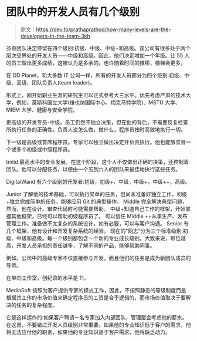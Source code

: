 # 团队中的开发人员有几个级别

> 原文：<https://dev.to/prathaprathod/how-many-levels-are-the-developers-in-the-team-3kh>

芬奇团队决定停留在四个级别:初级、中级、中级+和高级。该公司有很多处于两个层次交界处的开发人员——中级和高级。因此，他们决定增加一个年级。让 55 人的员工做出更多成绩，这被认为是多余的。也许随着时间的推移，楼梯会更多。

在 DD Planet，和大多数 IT 公司一样，所有的开发人员都分为四个级别:初级、中级、高级、团队负责人(team leader)。

形式上，刚开始职业生涯的研究生可以正式参考大三水平。优先考虑严肃的技术大学，例如，莫斯科国立大学(维也纳国际中心、梅克马特学院)、MSTU 大学、MIEM 大学、健康与安全学院。

更高级的开发专员-中级。员工仍然不独立决策，但在他的背后，不需要反复检查所执行任务的正确性。负责人说怎么做，做什么，程序员按时高效地执行一切。

下一级是高级或首席程序员。专家可以独立做出决定并负责执行。他也能够监督一个或多个初级或中级程序员。

tmlid 最高水平的专业发展。在这个阶段，这个人不仅做出正确的决策，还控制着团队。他可以分配任务，以便由一个五到六人的团队来最佳地执行这些任务。

DigitalWand 有六个级别的开发者:初级，初级+，中级，中级+，中级++，高级。

Junior 了解他的技术基础，可以执行简单的任务，但尚未准备好独立工作。初级+独立完成简单的任务。能够应用 Git 的典型操作。
Middle 完全解决典型问题，然而，他在设计、审查代码时可能需要帮助。
中级+知道自己工作的框架，开始掌握其他框架，已经可以帮助初级程序员了。
可以信任 Middle ++从事生产、发布管理工作。准备做不太复杂的系统设计。如有必要，可以与客户沟通。
Senior 有几个框架，他有设计和开发复杂系统的经验。
现在的“网志”分为三个标准级别:初级、中级和高级。每一个级别都包含一个新的专业成长级别。大致来说，职位越高，开发人员承担的责任越多，了解不同的产品，能够帮助同事。

例如，公司中的高级专家不仅直接参与开发，而且他们的任务是成为新团队成员的导师。

在单向工作室，创纪录的水平是 11。

MediaSoft 按照为客户提供专家的模式工作，因此，不按照静态的等级制度而是根据其工作的市场价值来确定程序员的工资是合乎逻辑的，而市场价值取决于要解决的任务的复杂程度。

它是这样运作的:如果客户聘请一名专家加入内部团队，管理层会考虑他的薪水。在这里，不要错过开发人员级别非常重要。如果他的专业知识低于客户的需求，他将无法应付他的职责，如果他的专业知识高于客户需求，他将缺乏动力。